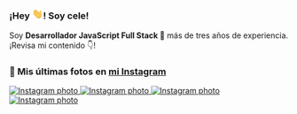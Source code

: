 <h3>¡Hey <img src="https://raw.githubusercontent.com/ABSphreak/ABSphreak/master/gifs/Hi.gif" width="20px" decondig="async">! Soy cele!</h3>

<p>Soy <strong>Desarrollador JavaScript Full Stack 🚀</strong> más de tres años de experiencia.<br />¡Revisa mi contenido 👇!</p>

### 📸 Mis últimas fotos en [mi Instagram](https://instagram.com/cele)


<a href='https://instagram.com/p/C1UpuSGLQiG' target='_blank'>
  <img width='20%' src='https://instagram.fkiv2-1.fna.fbcdn.net/v/t51.29350-15/412513918_1325803934584302_4400498733289087214_n.jpg?stp=dst-jpg_e15&_nc_ht=instagram.fkiv2-1.fna.fbcdn.net&_nc_cat=106&_nc_ohc=MeCH2vBTy1EAb64i0B6&edm=APU89FABAAAA&ccb=7-5&oh=00_AfAkfbOgcboC5FoGoMORBRy8E5IU_umSPQ9O3E9bNfImpg&oe=6617D29D&_nc_sid=bc0c2c' alt='Instagram photo' />
</a>
<a href='https://instagram.com/p/CzMY3lzxgmx' target='_blank'>
  <img width='20%' src='https://instagram.fkiv2-1.fna.fbcdn.net/v/t51.29350-15/398916226_819142863293745_2426123683154743297_n.webp?stp=dst-jpg_e35&_nc_ht=instagram.fkiv2-1.fna.fbcdn.net&_nc_cat=109&_nc_ohc=cyLldR5OCToAb6VNOwZ&edm=APU89FABAAAA&ccb=7-5&oh=00_AfC3CesBSHxJnixLFVbs74pLR9fAFM-c8bDBWkGeXoCNqw&oe=6617D18C&_nc_sid=bc0c2c' alt='Instagram photo' />
</a>
<a href='https://instagram.com/p/CygbQv4uqxM' target='_blank'>
  <img width='20%' src='https://instagram.fkiv2-1.fna.fbcdn.net/v/t51.29350-15/391525959_236593062741789_5868561716480810596_n.webp?stp=dst-jpg_e35&_nc_ht=instagram.fkiv2-1.fna.fbcdn.net&_nc_cat=109&_nc_ohc=BFiM1deL2E4Ab5BNCnx&edm=APU89FABAAAA&ccb=7-5&oh=00_AfB8nKBuEECZaY2HlrA0veGhJI2zhzGBGXjtb2VnS6dSfw&oe=6617D7C8&_nc_sid=bc0c2c' alt='Instagram photo' />
</a>
<a href='https://instagram.com/p/CxTmOF6vN8M' target='_blank'>
  <img width='20%' src='https://instagram.fkiv2-1.fna.fbcdn.net/v/t51.29350-15/378565944_323878180141713_8920720304536029091_n.jpg?stp=dst-jpg_e15&_nc_ht=instagram.fkiv2-1.fna.fbcdn.net&_nc_cat=109&_nc_ohc=wPT2hMI2aNAAb5ecHgf&edm=APU89FABAAAA&ccb=7-5&oh=00_AfCd11z3tezmAsDePCEzkP-wNGbe4lmoxMOxyJB34PsANA&oe=6617D192&_nc_sid=bc0c2c' alt='Instagram photo' />
</a>
